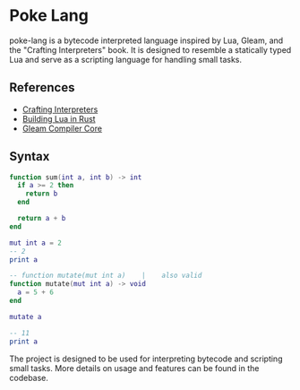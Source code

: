 # Poke Lang

poke-lang is a bytecode interpreted language inspired by Lua, Gleam, and the "Crafting Interpreters" book. It is designed to resemble a statically typed Lua and serve as a scripting language for handling small tasks.

## References
- [Crafting Interpreters](https://craftinginterpreters.com/chunks-of-bytecode.html)
- [Building Lua in Rust](https://github.com/WuBingzheng/build-lua-in-rust)
- [Gleam Compiler Core](https://github.com/gleam-lang/gleam/blob/main/compiler-core/)

## Syntax
```lua
function sum(int a, int b) -> int
  if a >= 2 then
    return b
  end

  return a + b
end

mut int a = 2
-- 2
print a

-- function mutate(mut int a)    |    also valid
function mutate(mut int a) -> void
  a = 5 + 6
end

mutate a

-- 11
print a
```
The project is designed to be used for interpreting bytecode and scripting small tasks. More details on usage and features can be found in the codebase.
